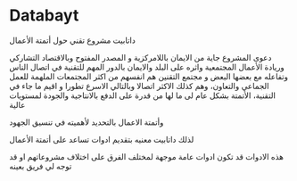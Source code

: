 # Databayt
داتابيت
مشروع تقني حول أتمتة الأعمال 

دعوى المشروع جاية من الايمان باللامركزية و المصدر المفتوح وبالاقتصاد التشاركي وريادة الأعمال المجتمعية واثره على البلد 
والايمان بالدور المهم للتقنية في اتصال الناس وتفاعله مع بعضها البعض 
و مجتمع التقنين هم انفسهم من اكثر المجتمعات الملهمة للعمل الجماعي والتعاون، وهم كذلك الاكثر اتصالا وبالتالي الاسرع تطورا
و اقيم ما جاء في التقنية، الأتمتة بشكل عام
لى ما لها من قدرة على الدفع بالانتاجية والجودة لمستويات عالية 

وأتمتة الاعمال بالتحديد 
لأهميته في تنسيق الجهود 

لذلك داتابيت معنيه بتقديم ادوات تساعد على أتمتة الأعمال 

هذه الادوات قد تكون ادوات عامة موجهة لمختلف الفرق على اختلاف مشروعاتهم او قد توجه لي فريق بعينه 
